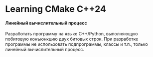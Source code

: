 # Learning CMake C++24

#### Линейный вычислительный процесс
Разработать программу на языке С++/Python, выполняющую побитовую конъюнкцию двух битовых строк.
При разработке программы не использовать подпрограммы, классы и т.п., только линейный вычислительный процесс.

